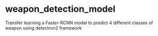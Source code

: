 # weapon_detection_model
Transfer learning a Faster-RCNN model to predict 4 different classes of weapon using detectron2 framework
